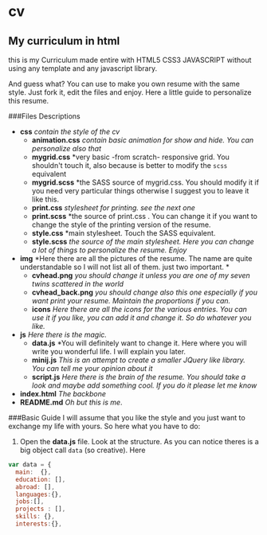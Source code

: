 # cv
## My curriculum in html
this is my Curriculum made entire with HTML5 CSS3 JAVASCRIPT without using
any template and any javascript library.

And guess what? You can use to make you own resume with the same style. Just
fork it, edit the files and enjoy. Here a little guide to personalize
this resume.

###Files Descriptions
+ **css**  *contain the style of the cv*
  - **animation.css** *contain basic animation for show and hide. You can personalize also that*
  - **mygrid.css** *very basic -from scratch- responsive grid. You shouldn't touch it, also because is better to modify the `scss` equivalent
  - **mygrid.scss** *the SASS source of mygrid.css. You should modify it if you need very particular things otherwise I suggest you to leave it like this.
  - **print.css** *stylesheet for printing. see the next one*
  - **print.scss** *the source of print.css . You can change it if you want to change the style of the printing version of the resume.
  - **style.css** *main stylesheet. Touch the SASS equivalent.
  - **style.scss** *the source of the main stylesheet. Here you can change a lot of things to personalize the resume. Enjoy*
+ **img** *Here there are all the pictures of the resume. The name are quite understandable so I will not list all of them. just two important. *
  - **cvhead.png** *you should change it unless you are one of my seven twins scattered in the world*
  - **cvhead_back.png** *you should change also this one especially if you want print your resume. Maintain the proportions if you can.*
  - **icons** *Here there are all the icons for the various entries. You can use it if you like, you can add it and change it. So do whatever you like.*
+ **js** *Here there is the magic.*
  - **data.js** *You will definitely want to change it. Here where you will write you wonderful life. I will explain you later.
  - **minij.js** *This is an attempt to create a smaller JQuery like library. You can tell me your opinion about it*
  - **script.js** *Here there is the brain of the resume. You should take a look and maybe add something cool. If you do it please let me know*
+ **index.html** *The backbone*
+ **README.md** *Oh but this is me*.

###Basic Guide
I will assume that you like the style and you just want to exchange my life with yours. So here what you have to do:
1. Open the **data.js** file. Look at the structure. As you can notice theres is a big object call `data` (so creative). Here 
```javascript
var data = {
  main:  {},
  education: [],
  abroad: [],
  languages:{},
  jobs:[],
  projects : [],
  skills: {},
  interests:{},
```
